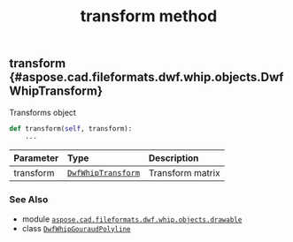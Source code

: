 ﻿---
title: transform method
second_title: Aspose.CAD for Python via .NET API References
description: 
type: docs
weight: 20
url: /aspose.cad.fileformats.dwf.whip.objects.drawable/dwfwhipgouraudpolyline/transform/
is_root: false
---

## transform {#aspose.cad.fileformats.dwf.whip.objects.DwfWhipTransform}

Transforms object



```python
def transform(self, transform):
    ...
```


| Parameter | Type | Description |
| :- | :- | :- |
| transform | [`DwfWhipTransform`](/cad/python-net/aspose.cad.fileformats.dwf.whip.objects/dwfwhiptransform) | Transform matrix |



### See Also
* module [`aspose.cad.fileformats.dwf.whip.objects.drawable`](../../)
* class [`DwfWhipGouraudPolyline`](/cad/python-net/aspose.cad.fileformats.dwf.whip.objects.drawable/dwfwhipgouraudpolyline)
